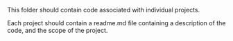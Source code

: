 This folder should contain code associated with individual projects.

Each project should contain a readme.md file containing a 
description of the code, and the scope of the project.

